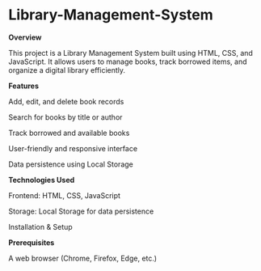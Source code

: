 # Library-Management-System
**Overview**

This project is a Library Management System built using HTML, CSS, and JavaScript. It allows users to manage books, track borrowed items, and organize a digital library efficiently.

**Features**

Add, edit, and delete book records

Search for books by title or author

Track borrowed and available books

User-friendly and responsive interface

Data persistence using Local Storage

**Technologies Used**

Frontend: HTML, CSS, JavaScript

Storage: Local Storage for data persistence

Installation & Setup

**Prerequisites**

A web browser (Chrome, Firefox, Edge, etc.)
